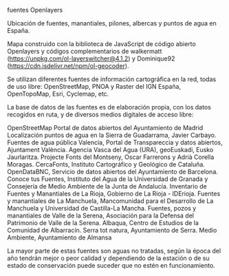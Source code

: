 fuentes Openlayers

Ubicación de fuentes, manantiales, pilones, albercas y puntos de agua en España.

Mapa construido con la biblioteca de JavaScript de código abierto Openlayers y códigos complementarios de walkermatt (https://unpkg.com/ol-layerswitcher@4.1.2) y Dominique92 (https://cdn.jsdelivr.net/npm/ol-geocoder).

Se utilizan diferentes fuentes de información cartográfica en la red, todas de uso libre: OpenStreetMap, PNOA y Raster del IGN España, OpenTopoMap, Esri, Cyclemap, etc.

La base de datos de las fuentes es de elaboración propia, con los datos recogidos en ruta, y de diversos medios digitales de acceso libre:

OpenStreetMap
Portal de datos abiertos del Ayuntamiento de Madrid
Localización puntos de agua en la Sierra de Guadarrama, Javier Carbayo.
Fuentes de agua pública Valencia, Portal de Transpareccia y datos abiertos, Ajuntament València.
Agencia Vasca del Agua (URA), geoEuskadi, Eusko Jaurlaritza.
Projecte Fonts del Montseny, Oscar Farrerons y Adrià Corella Moragas.
CercaFonts, Instituto Cartográfico y Geológico de Cataluña.
OpenDataBNC, Servicio de datos abiertos del Ayuntamiento de Barcelona.
Conoce tus Fuentes, Instituto del Agua de la Universidad de Granada y Consejería de Medio Ambiente de la Junta de Andalucía.
Inventario de Fuentes y Manantiales de La Rioja, Gobierno de La Rioja - IDErioja.
Fuentes y manantiales de La Manchuela, Mancomunidad para el Desarrollo de La Manchuela y Universidad de Castilla-La Mancha.
Fuentes, pozos y manantiales de Valle de la Serena, Asociación para la Defensa del Patrimonio de Valle de la Serena.
Albaqua, Centro de Estudios de la Comunidad de Albarracín.
Serra tot natura, Ayuntamiento de Serra.
Medio Ambiente, Ayuntamiento de Almansa

La mayor parte de estas fuentes son aguas no tratadas, según la época del año tendrán mejor o peor calidad y dependiendo de la estación o de su estado de conservación puede suceder que no estén en funcionamiento.

